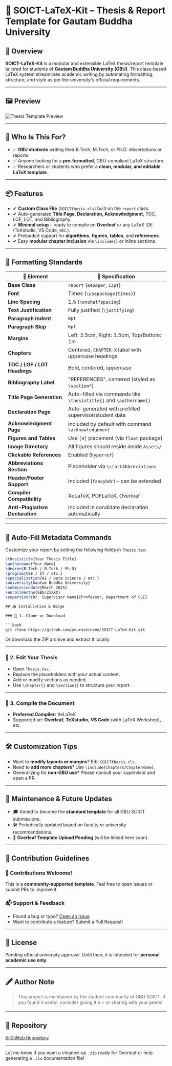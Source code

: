 # 📜 SOICT-LaTeX-Kit – Thesis & Report Template for Gautam Buddha University

## 🚀 Overview

**SOICT-LaTeX-Kit** is a modular and extensible LaTeX thesis/report template tailored for students of **Gautam Buddha University (GBU)**. This class-based LaTeX system streamlines academic writing by automating formatting, structure, and style as per the university's official requirements.

---

## 🖼️ Preview

![Thesis Template Preview](./Assets/Preview.png)

---

## 🎯 Who Is This For?

- ✅ **GBU students** writing their B.Tech, M.Tech, or Ph.D. dissertations or reports.
- ✅ Anyone looking for a **pre-formatted**, GBU-compliant LaTeX structure.
- ✅ Researchers or students who prefer a **clean, modular, and editable LaTeX template**.

---

## 📦 Features

- ✔ **Custom Class File** (`SOICTthesis.cls`) built on the `report` class.
- ✔ Auto-generated **Title Page, Declaration, Acknowledgment**, TOC, LOF, LOT, and Bibliography.
- ✔ **Minimal setup** – ready to compile on **Overleaf** or any LaTeX IDE (TeXstudio, VS Code, etc.).
- ✔ Preloaded support for **algorithms**, **figures**, **tables**, and **references**.
- ✔ Easy **modular chapter inclusion** via `\include{}` or inline sections.

---

## 📐 Formatting Standards

| 🧱 **Element**                  | 🎨 **Specification**                                               |
| ------------------------------- | ------------------------------------------------------------------ |
| **Base Class**                  | `report` (`a4paper`, `12pt`)                                       |
| **Font**                        | Times (`\usepackage{times}`)                                       |
| **Line Spacing**                | 1.5 (`\onehalfspacing`)                                            |
| **Text Justification**          | Fully justified (`\justifying`)                                    |
| **Paragraph Indent**            | `0pt`                                                              |
| **Paragraph Skip**              | `6pt`                                                              |
| **Margins**                     | Left: 2.5cm, Right: 1.5cm, Top/Bottom: 1in                         |
| **Chapters**                    | Centered, `CHAPTER-X` label with uppercase headings                |
| **TOC / LOF / LOT Headings**    | Bold, centered, uppercase                                          |
| **Bibliography Label**          | "REFERENCES", centered (styled as `\section*`)                     |
| **Title Page Generation**       | Auto-filled via commands like `\thesistitle{}` and `\authorname{}` |
| **Declaration Page**            | Auto-generated with prefilled supervisor/student data              |
| **Acknowledgment Page**         | Included by default with command `\acknowledgement`                |
| **Figures and Tables**          | Use `[H]` placement (via `float` package)                          |
| **Image Directory**             | All figures should reside inside `Assets/`                         |
| **Clickable References**        | Enabled (`hyperref`)                                               |
| **Abbreviations Section**       | Placeholder via `\startAbbreviations`                              |
| **Header/Footer Support**       | Included (`fancyhdr`) – can be extended                            |
| **Compiler Compatibility**      | XeLaTeX, PDFLaTeX, Overleaf                                        |
| **Anti-Plagiarism Declaration** | Included in candidate declaration automatically                    |

---

## 🔧 Auto-Fill Metadata Commands

Customize your report by setting the following fields in `Thesis.tex`:

````latex
\thesistitle{Your Thesis Title}
\authorname{Your Name}
\degree{B.Tech / M.Tech / Ph.D}
\program{CSE / IT / etc.}
\specialization{AI / Data Science / etc.}
\university{Gautam Buddha University}
\submissiondate{March 2025}
\enrollmentno{GBU/21XXX}
\supervisor{Dr. Supervisor Name}{Professor, Department of CSE}

## 📥 Installation & Usage

### 📌 1. Clone or Download

```bash
git clone https://github.com/yourusername/SOICT-LaTeX-Kit.git
````

Or download the ZIP archive and extract it locally.

---

### 📌 2. Edit Your Thesis

- Open `Thesis.tex`.
- Replace the placeholders with your actual content.
- Add or modify sections as needed.
- Use `\chapter{}` and `\section{}` to structure your report.

---

### 📌 3. Compile the Document

- **Preferred Compiler:** XeLaTeX
- Supported on: **Overleaf**, **TeXstudio**, **VS Code** (with LaTeX Workshop), etc.

---

## 🛠️ Customization Tips

- Want to **modify layouts or margins**? Edit `SOICTthesis.cls`.
- Need to **add more chapters**? Use `\include{Chapters/ChapterName}`.
- Generalizing for **non-GBU use**? Please consult your supervisor and open a PR.

---

## 🔄 Maintenance & Future Updates

- 🎓 Aimed to become the **standard template** for all GBU SOICT submissions.
- 🛠️ Periodically updated based on faculty or university recommendations.
- 📌 **Overleaf Template Upload Pending** (will be linked here soon).

---

## 🧪 Contribution Guidelines

### 🤝 Contributions Welcome!

This is a **community-supported template**. Feel free to open issues or submit PRs to improve it.

### 📬 Support & Feedback

- Found a bug or typo? [Open an Issue](https://github.com/yourusername/SOICT-LaTeX-Kit/issues)
- Want to contribute a feature? Submit a Pull Request!

---

## 🪪 License

Pending official university approval. Until then, it is intended for **personal academic use only**.

---

## 🖋️ Author Note

> This project is maintained by the student community of GBU SOICT.
> If you found it useful, consider giving it a ⭐️ or sharing with your peers!

---

## 🔗 Repository

[🌐 GitHub Repository](https://github.com/ashish-kus/SOICT-LaTeX-Kit)

---

Let me know if you want a cleaned-up `.zip` ready for Overleaf or help generating a `.cls` documentation file!

```

```
